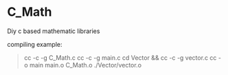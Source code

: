 # C_Math
Diy c based mathematic libraries

compiling example:
> cc -c -g C_Math.c
> cc -c -g main.c
> cd Vector && cc -c -g vector.c
> cc -o main main.o C_Math.o ./Vector/vector.o
